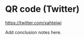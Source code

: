 <!-- .slide: data-timing="120" -->
# QR code (Twitter) <!-- .element: class="hidden" -->
<https://twitter.com/xahteiwi> <!-- .element: class="qrcode" -->

<!-- Note -->
Add conclusion notes here.
